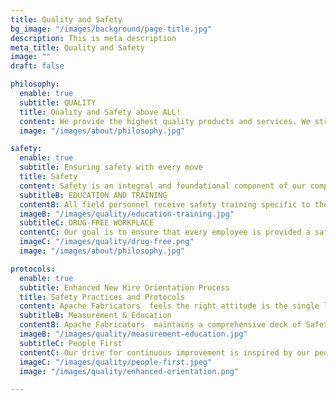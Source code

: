 ```yaml
---
title: Quality and Safety
bg_image: "/images/background/page-title.jpg"
description: This is meta description
meta_title: Quality and Safety
image: ""
draft: false

philosophy:
  enable: true
  subtitle: QUALITY
  title: Quality and Safety above ALL!
  content: We provide the highest quality products and services. We strive to continually improve quality and effectiveness by constant evaluation and review of quality procedures and updating them to remain on the cutting edge of industry standards. Apache Fabricators is dedicated to achieving these goals through ongoing training and communication throughout all levels of the company. The highest emphasis is placed on Safety, Quality and On-Time delivery. Our Quality Management System has been established and implemented to address the design, development, fabrication, installation, and servicing of our products.rem aperieaque ipsa quae ab illo inventore.veritatis. et quasi architecto
  image: "/images/about/philosophy.jpg"

safety:
  enable: true
  subtitle: Ensuring safety with every move
  title: Safety
  content: Safety is an integral and foundational component of our company culture.From our top-tier management to the skilled individuals who adeptly tackle customer concerns, all operations at Apache Fabricators  revolve around a steadfast dedication to safety. This includes the well-being of our workforce, our communities, and the environment. This commitment is evident in our continuous efforts to instill safety practices deeply into our corporate culture, shaping the way each team member approaches their daily tasks. At Apache Fabricators, our health, and safety culture is an ever-evolving and sustaining program based on the identification and control of workplace hazards through direct employee engagement, top management commitment, ongoing and persistent hazard analysis, and control, as well as the rewarding of positive safety behaviors. We use the SAFE way tool to help us identify those workplace hazards and controls prior to beginning a task by asking a series of questions like “What am I about to do?”, “How can it hurt me?” and “What am I going to do about it?”. We are currently focused on implementing our 20-20-20 safety exercise, which consists of taking 20 seconds every 20 minutes to check 20 feet around and identify any potential hazards, avoiding them and thus making our safety culture a priority. This is done with the support and commitment of each of our employees. We recognize that safety is a team effort involving commitment from top management, supervisors and employees. Our impeccable safety record shows every employee’s commitment to our safety program and to each other. At Apache Fabricators, we truly believe we are a family and we take care of each other. Employees do not just have the Stop Work Authority at Apache Fabricators, they have a Stop Work Obligation! All employees have fully embraced the goal of everyone going home the same way they came to work
  subtitleB: EDUCATION AND TRAINING
  contentB: All field personnel receive safety training specific to their work environment. Additional training is specified for each job description which may include site specific orientations, Occupational Safety, and Health Administration rules. Field Supervisors have additional training requirements including first aid and CPR, lifting and rigging, forklift and powered platform, PPE assessment, and hazard communication. Supervisors conduct daily job briefings that outline the activities for the day, completes JSAs for all anticipated hazards, equipment inspections, and methods used to work safely.
  imageB: "/images/quality/education-training.jpg"
  subtitleC: DRUG-FREE WORKPLACE
  contentC: Our goal is to ensure that every employee is provided a safe work environment. In order to deliver outstanding service to our customers, we must prevent injuries, property loss, and damage. With pre-employment drug testing and random testing of employees throughout the year, Apache Fabricators zero tolerance policy offers the highest level of protection available against potential workplace safety liabilities.
  imageC: "/images/quality/drug-free.png"
  image: "/images/about/philosophy.jpg"

protocols:
  enable: true
  subtitle: Enhanced New Hire Orientation Process
  title: Safety Practices and Protocols
  content: Apache Fabricators  feels the right attitude is the single largest driver in safe workplace behavior. To ensure the right cultural fit an improved hands-on training program was developed and implemented, mentors assigned, and supervisor evaluations at every stage of training prior to any employee being given autonomous work assignments
  subtitleB: Measurement & Education
  contentB: Apache Fabricators  maintains a comprehensive deck of Safety metrics. The EHS team leverages this data to develop upcoming safety talks, identify areas for improvement, continue to tailor & improve existing initiatives or programs but most importantly to educate the general employee base on what this information means, why it is important & how it can directly impact themselves
  imageB: "/images/quality/measurement-education.jpg"
  subtitleC: People First
  contentC: Our drive for continuous improvement is inspired by our people, not a statistic. Through active engagement at all levels, we capture the needs of each employee and verify that they understand how critical their role is in the collaborative success of our business. By connecting each Apache Fabricators  team member with the spirit of Apache Pride, we create an environment where people aren’t simply encouraged to speak up and make a difference; they actually understand the importance of this expectation and show it through their actions. This translates into a cohesive workforce that will not let their team down and succeeds across any facility where we are privileged to work. We take pride in recognizing our leaders for their relentless pursuit of excellence in the field each and every day.
  imageC: "/images/quality/people-first.jpeg"
  image: "/images/quality/enhanced-orientation.png"

---
```

